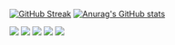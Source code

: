 [![GitHub Streak](https://streak-stats.demolab.com/?user=alitaghvayi7&theme=dark)](https://git.io/streak-stats)
[![Anurag's GitHub stats](https://github-readme-stats.vercel.app/api?username=alitaghvayi7&show_icons=true&theme=dark)](https://github.com/anuraghazra/github-readme-stats)


![](http://github-profile-summary-cards.vercel.app/api/cards/profile-details?username=alitaghvayi7&theme=dark) 
![](http://github-profile-summary-cards.vercel.app/api/cards/stats?username=alitaghvayi7&theme=dark) 
![](http://github-profile-summary-cards.vercel.app/api/cards/productive-time?username=alitaghvayi7&theme=dark&utcOffset=8) 
![](http://github-profile-summary-cards.vercel.app/api/cards/repos-per-language?username=alitaghvayi7&theme=dark) 
![](http://github-profile-summary-cards.vercel.app/api/cards/most-commit-language?username=alitaghvayi7&theme=dark)
<!--
**alitaghvayi7/alitaghvayi7** is a ✨ _special_ ✨ repository because its `README.md` (this file) appears on your GitHub profile.

Here are some ideas to get you started:

- 🔭 I’m currently working on ...
- 🌱 I’m currently learning ...
- 👯 I’m looking to collaborate on ...
- 🤔 I’m looking for help with ...
- 💬 Ask me about ...
- 📫 How to reach me: ...
- 😄 Pronouns: ...
- ⚡ Fun fact: ...
-->
